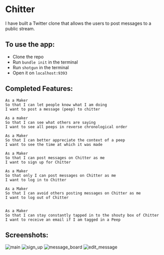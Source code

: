 # Chitter

I have built a Twitter clone that allows the users to post messages to a public stream.

To use the app:
-------
- Clone the repo
- Run ```bundle init``` in the terminal
- Run ```shotgun``` in the terminal
- Open it on ```localhost:9393```

Completed Features:
-------

```
As a Maker
So that I can let people know what I am doing  
I want to post a message (peep) to chitter

As a maker
So that I can see what others are saying  
I want to see all peeps in reverse chronological order

As a Maker
So that I can better appreciate the context of a peep
I want to see the time at which it was made

As a Maker
So that I can post messages on Chitter as me
I want to sign up for Chitter

As a Maker
So that only I can post messages on Chitter as me
I want to log in to Chitter

As a Maker
So that I can avoid others posting messages on Chitter as me
I want to log out of Chitter


As a Maker
So that I can stay constantly tapped in to the shouty box of Chitter
I want to receive an email if I am tagged in a Peep
```
Screenshots:
-------
![main](tbc)
![sign_up](tbc)
![message_board](tbc)
![edit_message](tbc)
